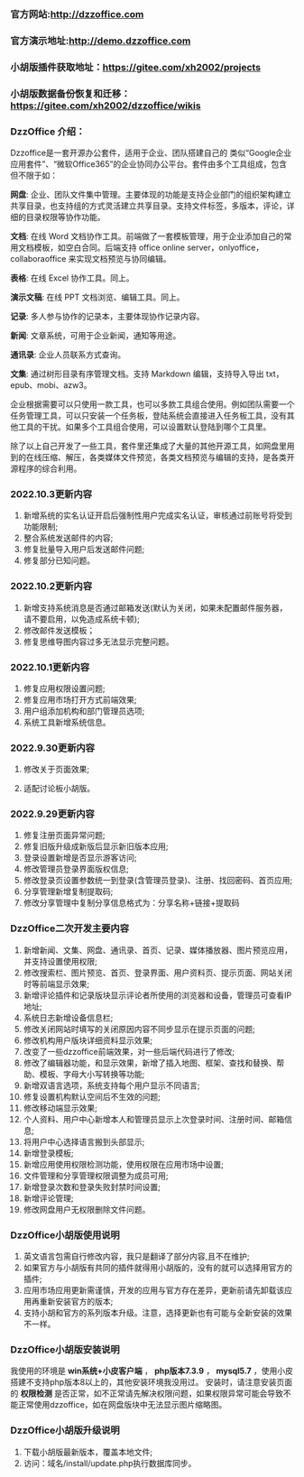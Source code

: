 ### 官方网站:http://dzzoffice.com
### 官方演示地址:http://demo.dzzoffice.com
### 小胡版插件获取地址：https://gitee.com/xh2002/projects
### 小胡版数据备份恢复和迁移：https://gitee.com/xh2002/dzzoffice/wikis
### DzzOffice 介绍：

Dzzoffice是一套开源办公套件，适用于企业、团队搭建自己的 类似“Google企业应用套件”、“微软Office365”的企业协同办公平台。套件由多个工具组成，包含但不限于如：

**网盘**: 企业、团队文件集中管理。主要体现的功能是支持企业部门的组织架构建立共享目录，也支持组的方式灵活建立共享目录。支持文件标签，多版本，评论，详细的目录权限等协作功能。

**文档**: 在线 Word 文档协作工具。前端做了一套模板管理，用于企业添加自己的常用文档模板，如空白合同。后端支持 office online server，onlyoffice，collaboraoffice 来实现文档预览与协同编辑。

**表格**: 在线 Excel 协作工具。同上。

**演示文稿**: 在线 PPT 文档浏览、编辑工具。同上。

**记录**: 多人参与协作的记录本，主要体现协作记录内容。

**新闻**: 文章系统，可用于企业新闻，通知等用途。

**通讯录**: 企业人员联系方式查询。

**文集**: 通过树形目录有序管理文档。支持 Markdown 编辑，支持导入导出 txt，epub、mobi、azw3。

  企业根据需要可以只使用一款工具，也可以多款工具组合使用。例如团队需要一个任务管理工具，可以只安装一个任务板，登陆系统会直接进入任务板工具，没有其他工具的干扰。如果多个工具组合使用，可以设置默认登陆到哪个工具里。

  除了以上自己开发了一些工具，套件里还集成了大量的其他开源工具，如网盘里用到的在线压缩、解压，各类媒体文件预览，各类文档预览与编辑的支持，是各类开源程序的综合利用。

### 2022.10.3更新内容

1. 新增系统的实名认证开启后强制性用户完成实名认证，审核通过前账号将受到功能限制;
2. 整合系统发送邮件的内容;
3. 修复批量导入用户后发送邮件问题;
4. 修复部分已知问题。

### 2022.10.2更新内容

1. 新增支持系统消息是否通过邮箱发送(默认为关闭，如果未配置邮件服务器，请不要启用，以免造成系统卡顿);
2. 修改邮件发送模板；
3. 修复思维导图内容过多无法显示完整问题。

### 2022.10.1更新内容

1. 修复应用权限设置问题;
2. 修复应用市场打开方式前端效果;
3. 用户组添加机构和部门管理员选项;
4. 系统工具新增系统信息。

### 2022.9.30更新内容

1. 修改关于页面效果;

2. 适配讨论板小胡版。

### 2022.9.29更新内容

1. 修复注册页面异常问题;
2. 修复旧版升级成新版后显示新旧版本应用;
3. 登录设置新增是否显示游客访问;
4. 修改管理员登录界面版权信息;
5. 修改登录页设置参数统一到登录(含管理员登录)、注册、找回密码、首页应用;
6. 分享管理新增复制提取码;
7. 修改分享管理中复制分享信息格式为：分享名称+链接+提取码

### DzzOffice二次开发主要内容

1. 新增新闻、文集、网盘、通讯录、首页、记录、媒体播放器、图片预览应用，并支持设置使用权限;
2. 修改搜索栏、图片预览、首页、登录界面、用户资料页、提示页面、网站关闭时等前端显示效果;
3. 新增评论插件和记录版块显示评论者所使用的浏览器和设备，管理员可查看IP地址;
4. 系统日志新增设备信息栏;
5. 修改关闭网站时填写的关闭原因内容不同步显示在提示页面的问题;
6. 修改机构用户版块详细资料显示效果;
7. 改变了一些dzzoffice前端效果，对一些后端代码进行了修改;
8. 修改了编辑器功能，和显示效果，新增了插入地图、框架、查找和替换、帮助、模板、字母大小写转换等功能;
9. 新增双语言选项，系统支持每个用户显示不同语言;
10. 修复设置机构默认空间后不生效的问题;
11. 修改移动端显示效果;
12. 个人资料、用户中心新增本人和管理员显示上次登录时间、注册时间、邮箱信息;
13. 将用户中心选择语言搬到头部显示;
14. 新增登录模板;
15. 新增应用使用权限检测功能，使用权限在应用市场中设置;
16. 文件管理和分享管理权限调整为成员可用;
17. 新增登录次数和登录失败封禁时间设置;
18. 新增评论管理;
19. 修改网盘用户无权限删除文件问题。

### DzzOffice小胡版使用说明

1. 英文语言包需自行修改内容，我只是翻译了部分内容,且不在维护;
2. 如果官方与小胡版有共同的插件就得用小胡版的，没有的就可以选择用官方的插件;
3. 应用市场应用更新需谨慎，开发的应用与官方存在差异，更新前请先卸载该应用再重新安装官方的版本;
4. 支持小胡和官方的系列版本升级。注意，选择更新也有可能与全新安装的效果不一样。

### DzzOffice小胡版安装说明

  我使用的环境是 **win系统+小皮客户端** ， **php版本7.3.9** ， **mysql5.7** ，使用小皮搭建不支持php版本8以上的，其他安装环境我没用过。
  安装时，请注意安装页面的 **权限检测** 是否正常，如不正常请先解决权限问题，如果权限异常可能会导致不能正常使用dzzoffice，如在网盘版块中无法显示图片缩略图。

### DzzOffice小胡版升级说明

1. 下载小胡版最新版本，覆盖本地文件;
2. 访问：域名/install/update.php执行数据库同步。